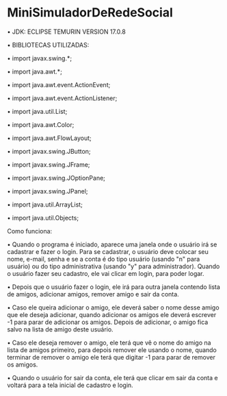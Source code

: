 # MiniSimuladorDeRedeSocial

• JDK: ECLIPSE TEMURIN VERSION 17.0.8

• BIBLIOTECAS UTILIZADAS: 

• import javax.swing.*;

• import java.awt.*;

• import java.awt.event.ActionEvent;

• import java.awt.event.ActionListener;

• import java.util.List;

• import java.awt.Color;

• import java.awt.FlowLayout;

• import javax.swing.JButton;

• import javax.swing.JFrame;

• import javax.swing.JOptionPane;

• import javax.swing.JPanel;

• import java.util.ArrayList;

• import java.util.Objects;

Como funciona:

• Quando o programa é iniciado, aparece uma janela onde o usuário irá se cadastrar e fazer o login. Para se cadastrar, o usuário deve colocar seu nome, e-mail, senha e se a conta é do tipo usuário (usando "n" para usuário)
ou do tipo administrativa (usando "y" para administrador). Quando o usuário fazer seu cadastro, ele vai clicar em login, para poder logar.

• Depois que o usuário fazer o login, ele irá para outra janela contendo lista de amigos, adicionar amigos, remover amigo e sair da conta.

• Caso ele queira adicionar o amigo, ele deverá saber o nome desse amigo que ele deseja adicionar, quando adicionar os amigos ele deverá escrever -1 para parar de adicionar os amigos. Depois de adicionar, o amigo fica salvo na lista de amigo deste usuário.

• Caso ele deseja remover o amigo, ele terá que vê o nome do amigo na lista de amigos primeiro, para depois remover ele usando o nome, quando terminar de remover o amigo ele terá que digitar -1 para parar de remover os amigos.

• Quando o usuário for sair da conta, ele terá que clicar em sair da conta e voltará para a tela inicial de cadastro e login.

